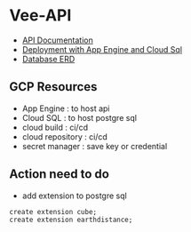 # Vee-API

- [API Documentation](./dokumentasi/api%20doc/API%20Dokumentasi.pdf)
- [Deployment with App Engine and Cloud Sql](./dokumentasi/deployment/app%20engine.md)
- [Database ERD](./dokumentasi/erd/v1.0.0.png)

## GCP Resources

- App Engine : to host api
- Cloud SQL : to host postgre sql
- cloud build : ci/cd
- cloud repository : ci/cd
- secret manager : save key or credential

## Action need to do

- add extension to postgre sql

```
create extension cube;
create extension earthdistance;
```
